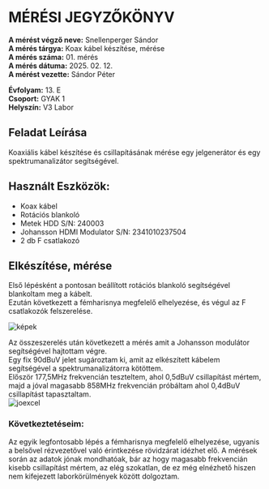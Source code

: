 # MÉRÉSI JEGYZŐKÖNYV   
     
**A mérést végző neve:** Snellenperger Sándor   
**A mérés tárgya:**  Koax kábel készítése, mérése  
**A mérés száma:** 01. mérés    
**A mérés dátuma:** 2025. 02. 12.    
**A mérést vezette:** Sándor Péter    

**Évfolyam:** 13. E  
**Csoport:** GYAK 1  
**Helyszín:** V3 Labor 

## Feladat Leírása   
Koaxiális kábel készítése és csillapításának mérése egy jelgenerátor és egy spektrumanalizátor segítségével. 


## Használt Eszközök: 
  - Koax kábel  
  - Rotációs blankoló  
  - Metek HDD  S/N: 240003
  - Johansson HDMI Modulator S/N: 2341010237504 
  - 2 db F csatlakozó  
 
## Elkészítése, mérése
Első lépésként a pontosan beállított rotációs blankoló segítségével blankoltam meg a kábelt.    
Ezután következett a fémharisnya megfelelő elhelyezése, és végul az F csatlakozók felszerelése.  
  
![képek](https://github.com/user-attachments/assets/39bc9ff0-9529-46fc-9728-62912a5cbb4e)  



Az összeszerelés után következett a mérés amit a Johansson modulátor segítségével hajtottam végre.  
Egy fix 90dBuV jelet sugároztam ki, amit az elkészített kábelem segítségével a spektrumanalizátorra kötöttem.    
Először 177,5MHz frekvencián teszteltem, ahol 0,5dBuV csillapítást mértem, majd a jóval magasabb 858MHz frekvencián próbáltam ahol 0,4dBuV csillapítást tapasztaltam.  
![joexcel](https://github.com/user-attachments/assets/952586c3-d749-4a4d-b1d4-17ea0ff94bc2)


### Következtetéseim:
Az egyik legfontosabb lépés a fémharisnya megfelelő elhelyezése, ugyanis a belsővel rézvezetővel való érintkezése rövidzárat idézhet elő. A mérések során az adatok jónak mondhatóak, bár az hogy magasabb frekvencián kisebb csillapítást mértem, az elég szokatlan, de ez még elnézhető hiszen nem kifejezett laborkörülmények között dolgoztam.



